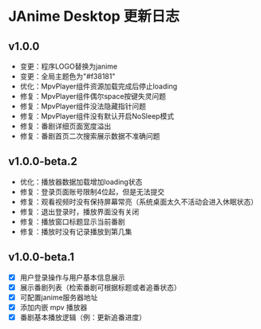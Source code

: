 # JAnime Desktop 更新日志


## v1.0.0
- 变更：程序LOGO替换为janime
- 变更：全局主题色为"#f38181"
- 优化：MpvPlayer组件资源加载完成后停止loading
- 修复：MpvPlayer组件偶尔space按键失灵问题
- 修复：MpvPlayer组件没法隐藏指针问题
- 修复：MpvPlayer组件没有默认开启NoSleep模式
- 修复：番剧详细页面宽度溢出
- 修复：番剧首页二次搜索展示数据不准确问题


## v1.0.0-beta.2
- 优化：播放器数据加载增加loading状态
- 修复：登录页面账号限制4位起，但是无法提交
- 修复：观看视频时没有保持屏幕常亮（系统桌面太久不活动会进入休眠状态）
- 修复：退出登录时，播放界面没有关闭
- 修复：播放窗口标题显示当前番剧
- 修复：播放时没有记录播放到第几集


## v1.0.0-beta.1
- [x] 用户登录操作与用户基本信息展示
- [x] 展示番剧列表（检索番剧可根据标题或者追番状态）
- [x] 可配置janime服务器地址
- [x] 添加内嵌 mpv 播放器
- [x] 番剧基本播放逻辑（例：更新追番进度）
